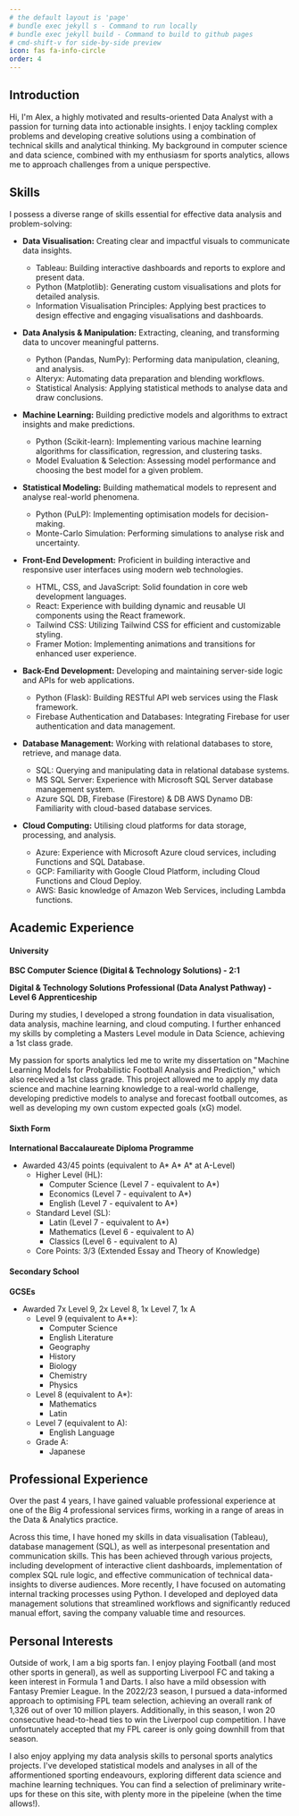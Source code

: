 ```yaml
---
# the default layout is 'page'
# bundle exec jekyll s - Command to run locally
# bundle exec jekyll build - Command to build to github pages
# cmd-shift-v for side-by-side preview
icon: fas fa-info-circle
order: 4
---
```


## Introduction

Hi, I'm Alex, a highly motivated and results-oriented Data Analyst with a passion for turning data into actionable insights. I enjoy tackling complex problems and developing creative solutions using a combination of technical skills and analytical thinking. My background in computer science and data science, combined with my enthusiasm for sports analytics, allows me to approach challenges from a unique perspective.

## Skills

I possess a diverse range of skills essential for effective data analysis and problem-solving:

* **Data Visualisation:**  Creating clear and impactful visuals to communicate data insights.
    * Tableau:  Building interactive dashboards and reports to explore and present data.
    * Python (Matplotlib):  Generating custom visualisations and plots for detailed analysis.
    * Information Visualisation Principles: Applying best practices to design effective and engaging visualisations and dashboards.

* **Data Analysis & Manipulation:**  Extracting, cleaning, and transforming data to uncover meaningful patterns.
    * Python (Pandas, NumPy):  Performing data manipulation, cleaning, and analysis.
    * Alteryx:  Automating data preparation and blending workflows.
    * Statistical Analysis: Applying statistical methods to analyse data and draw conclusions.

* **Machine Learning:**  Building predictive models and algorithms to extract insights and make predictions.
    * Python (Scikit-learn): Implementing various machine learning algorithms for classification, regression, and clustering tasks.
    * Model Evaluation & Selection: Assessing model performance and choosing the best model for a given problem.

* **Statistical Modeling:**  Building mathematical models to represent and analyse real-world phenomena.
    * Python (PuLP): Implementing optimisation models for decision-making.
    * Monte-Carlo Simulation:  Performing simulations to analyse risk and uncertainty.

* **Front-End Development:** Proficient in building interactive and responsive user interfaces using modern web technologies.
    * HTML, CSS, and JavaScript: Solid foundation in core web development languages.
    * React: Experience with building dynamic and reusable UI components using the React framework.
    * Tailwind CSS: Utilizing Tailwind CSS for efficient and customizable styling.
    * Framer Motion: Implementing animations and transitions for enhanced user experience.

* **Back-End Development:** Developing and maintaining server-side logic and APIs for web applications.
    * Python (Flask): Building RESTful API web services using the Flask framework.
    * Firebase Authentication and Databases: Integrating Firebase for user authentication and data management.

* **Database Management:**  Working with relational databases to store, retrieve, and manage data.
    * SQL:  Querying and manipulating data in relational database systems.
    * MS SQL Server: Experience with Microsoft SQL Server database management system.
    * Azure SQL DB, Firebase (Firestore) & DB AWS Dynamo DB: Familiarity with cloud-based database services.

* **Cloud Computing:**  Utilising cloud platforms for data storage, processing, and analysis.
    * Azure:  Experience with Microsoft Azure cloud services, including Functions and SQL Database.
    * GCP:  Familiarity with Google Cloud Platform, including Cloud Functions and Cloud Deploy.
    * AWS:  Basic knowledge of Amazon Web Services, including Lambda functions.

## Academic Experience

#### University

**BSC Computer Science (Digital & Technology Solutions) - 2:1** 

**Digital & Technology Solutions Professional (Data Analyst Pathway) - Level 6 Apprenticeship** 

During my studies, I developed a strong foundation in data visualisation, data analysis, machine learning, and cloud computing. I further enhanced my skills by completing a Masters Level module in Data Science, achieving a 1st class grade.

My passion for sports analytics led me to write my dissertation on "Machine Learning Models for Probabilistic Football Analysis and Prediction," which also received a 1st class grade. This project allowed me to apply my data science and machine learning knowledge to a real-world challenge, developing predictive models to analyse and forecast football outcomes, as well as developing my own custom expected goals (xG) model.

#### Sixth Form

**International Baccalaureate Diploma Programme**
* Awarded 43/45 points (equivalent to A* A* A* at A-Level)
    * Higher Level (HL):
        * Computer Science (Level 7 - equivalent to A*)
        * Economics (Level 7 - equivalent to A*)
        * English (Level 7 - equivalent to A*)
    * Standard Level (SL):
        * Latin (Level 7 - equivalent to A*)
        * Mathematics (Level 6 - equivalent to A)
        * Classics (Level 6 - equivalent to A)
    * Core Points: 3/3 (Extended Essay and Theory of Knowledge)

#### Secondary School

**GCSEs**
* Awarded 7x Level 9, 2x Level 8, 1x Level 7, 1x A
    * Level 9 (equivalent to A**):
        * Computer Science
        * English Literature
        * Geography
        * History
        * Biology
        * Chemistry
        * Physics
    * Level 8 (equivalent to A*):
        * Mathematics
        * Latin
    * Level 7 (equivalent to A):
        * English Language
    * Grade A:
        * Japanese

## Professional Experience

Over the past 4 years, I have gained valuable professional experience at one of the Big 4 professional services firms, working in a range of areas in the Data & Analytics practice.

Across this time, I have honed my skills in data visualisation (Tableau), database management (SQL), as well as interpesonal presentation and communication skills. This has been achieved through various projects, including development of interactive client dashboards, implementation of complex SQL rule logic, and effective communication of technical data-insights to diverse audiences. More recently, I have focused on automating internal tracking processes using Python. I developed and deployed data management solutions that streamlined workflows and significantly reduced manual effort, saving the company valuable time and resources.

## Personal Interests

Outside of work, I am a big sports fan. I enjoy playing Football (and most other sports in general), as well as supporting Liverpool FC and taking a keen interest in Formula 1 and Darts. I also have a mild obsession with Fantasy Premier League. In the 2022/23 season, I pursued a data-informed approach to optimising FPL team selection, achieving an overall rank of 1,326 out of over 10 million players. Additionally, in this season, I won 20 consecutive head-to-head ties to win the Liverpool cup competition. I have unfortunately accepted that my FPL career is only going downhill from that season.

I also enjoy applying my data analysis skills to personal sports analytics projects. I've developed statistical models and analyses in all of the afformentioned sporting endeavours, exploring different data science and machine learning techniques. You can find a selection of preliminary write-ups for these on this site, with plenty more in the pipeleine (when the time allows!).